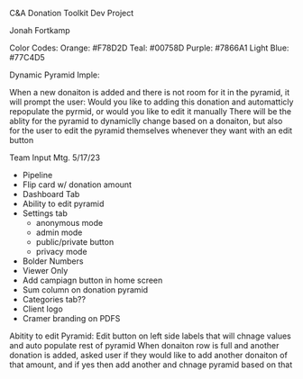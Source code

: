 C&A Donation Toolkit Dev Project

Jonah Fortkamp

Color Codes:
  Orange: #F78D2D
  Teal: #00758D
  Purple: #7866A1
  Light Blue: #77C4D5

Dynamic Pyramid Imple:

When a new donaiton is added and there is not room for it in the pyramid, it will prompt the user:
Would you like to adding this donation and automatticly repopulate the pyrmid, or would you like to edit it manually
There will be the ablity for the pyramid to dynamiclly change based on a donaiton, but also for the user to 
edit the pyramid themselves whenever they want with an edit button

Team Input Mtg. 5/17/23

* Pipeline
* Flip card w/ donation amount
* Dashboard Tab
* Ability to edit pyramid
* Settings tab
  - anonymous mode
  - admin mode
  - public/private button
  - privacy mode
* Bolder Numbers
* Viewer Only
* Add campiagn button in home screen
* Sum column on donation pyramid
* Categories tab??
* Client logo
* Cramer branding on PDFS


Abitity to edit Pyramid:
Edit button on left side labels that will chnage values and auto populate rest of pyramid
When donaiton row is full and another donation is added, asked user if they would like to add another donaiton of that amount,
and if yes then add another and chnage pyramid based on that

